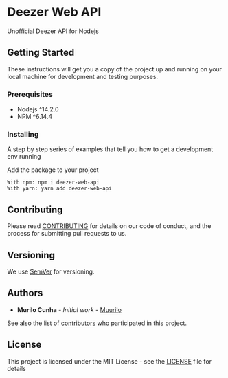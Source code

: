 # Deezer Web API

Unofficial Deezer API for Nodejs

## Getting Started

These instructions will get you a copy of the project up and running on your local machine for development and testing purposes.

### Prerequisites

* Nodejs ^14.2.0
* NPM ^6.14.4

### Installing

A step by step series of examples that tell you how to get a development env running

Add the package to your project

```
With npm: npm i deezer-web-api
With yarn: yarn add deezer-web-api
```

## Contributing

Please read [CONTRIBUTING](https://github.com/Muurilo/deezer-web-api/blob/master/CONTRIBUTING.md) for details on our code of conduct, and the process for submitting pull requests to us.

## Versioning

We use [SemVer](http://semver.org/) for versioning.

## Authors

-   **Murilo Cunha** - _Initial work_ - [Muurilo](https://github.com/Muurilo)

See also the list of [contributors](https://github.com/Muurilo/deezer-web-api/contributors) who participated in this project.

## License

This project is licensed under the MIT License - see the [LICENSE](LICENSE) file for details
